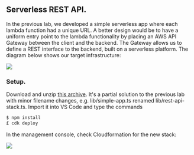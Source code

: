 ## Serverless REST API.

In the previous lab, we developed a simple serverless app where each lambda function had a unique URL. A better design would be to have a uniform entry point to the lambda functionality by placing an AWS API Gateway between the client and the backend. The Gateway allows us to define a REST interface to the backend, built on a serverless platform. The diagram below shows our target infrastructure:

![][threetier]

### Setup.

Download and unzip [this archive][start]. It's a partial solution to the previous lab  with minor filename changes, e.g. lib/simple-app.ts renamed lib/rest-api-stack.ts. Import it into VS Code and type the commands
~~~bash
$ npm install
£ cdk deploy
~~~
In the management console, check Cloudformation for the new stack:

![][stack]

[submit]: https://moodle.wit.ie/course/view.php?id=209056&section=1
[start]: ./img/start.zip
[stack]: ./img/stack.png
[threetier]: ./img/threetier.png

